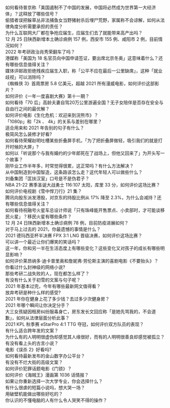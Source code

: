 如何看待普京称「美国遏制不了中国的发展，中国将必然成为世界第一大经济体」？这释放了哪些信号？  
偷猎者误把躲草丛非法捕鱼女当野猪射杀后埋尸荒野，家属称不会谅解，如何从法律角度分析需要承担的责任？  
为什么互联网大厂都在争抢应届生，应届生们去了就能带来高产出吗？  
12 月 25 日陕西新增本土确诊病例 157 例，西安市 155 例、咸阳市 2 例，目前情况如何？  
2022 年考研政治肖秀荣翻车了吗？  
港媒称「美国为 18 名官员向中国申请签证，要出席北京冬奥」这意味着什么？还有哪些信息值得关注？  
媒体评邮政拒绝残疾应届生入职，称「公平不应在最后一公里缺席」，这种「就业歧视」可以消除吗？  
《蜘蛛侠 3》首周票房 5.8 亿美元，超越 2021 所有漫威电影，如何评价这部影片？  
如何评价《一年一度喜剧大赛》第十一期？  
如何看待「70 后」高龄夫妻自驾20万公里游遍全国？无子女陪伴是否存在安全与自由行之间的最优解？  
如何评价电影《生化危机：欢迎来到浣熊市》？  
「1080p」和「2k 、 4k」的关系与差别在哪里？  
适合用来和 2021 年告别的句子有什么？  
极简风怎么装修才好看?  
如何看待荣耀赵明吐槽某些折叠屏手机，「为了把折叠屏做轻，吸引我们的就是打开时候的大屏」?  
如何以「听说那个与我有婚约的少年郎死在了战场上，但他又回来了」为开头写一个故事？  
刚毕业工作半年多，时常觉得很累，这正常吗？有什么方法解决？  
从中国制造到中国智造，这条路该怎么走？这代年轻人可以做些什么？  
刘备集团「匡扶汉室」口号是不是伪君子？  
NBA 21-22 赛季圣诞大战勇士 116:107 太阳，库里 33 分，如何评价这场比赛？  
如何评价电视剧《雪中悍刀行》21 集？  
腾讯向股东派发港股，对京东的持股比例从 17% 降至 2.3%，为什么会减持？还有哪些信息值得关注？  
如何看待祝融号火星车总设计师说「只有珠峰能开售票点、小卖部时，才可能谈移民火星」？移民火星有哪些条件？  
12 月 24 日陕西新增本土确诊病例 78 例，目前防疫进展如何？  
对于马上过去的 2021，你最遗憾的事情是什么？  
2021 德玛西亚杯半决赛 FPX 3:1 LNG 晋级决赛，如何评价这场比赛？  
可以讲一个最近让你们爆笑的笑话吗？  
这一年，你和另一半在生活态度上有哪些变化？这些变化又对孩子的成长有哪些明显影响？  
如何评价莱昂纳多·迪卡普里奥和詹妮弗·劳伦斯主演的喜剧电影《不要抬头》？  
你看过什么封神级的网络小说?  
那些考研二战失败的人，现在都怎么样了？  
有没有什么关于初雪的文案与句子呢？  
2021 年基本过完，今年有哪些最新网文值得看？  
放弃考研是种什么样的感受?  
2021 年你在健身上花了多少钱？去过多少次健身房？  
2021 年哪个瞬间让你决定分手？  
大三女孩疑因租房纠纷服毒身亡，房东发长文回应称「是她先骂我的，不会道歉」，如何从法律层面分析此事？  
2021 KPL 秋季赛 eStarPro 4:1 TTG 夺冠，如何评价双方队员的表现？  
有什么适合跨年发的文案？  
为什么有的人明明很虚伪却感觉其人缘很好，而有的人明明很善良却感觉被孤立？  
有没有看上头的古言小说？  
电影《误杀 2》好看吗?  
如何看待最新发布的金山数字办公平台？  
有没有不烂大街的高级文案？  
如何评价犯罪话题电影《门锁》？  
如何评价《海贼王》漫画第 1036 话情报？  
如果让你重新选择一次大学专业，你会选择什么？  
有什么很虐的短篇小说吗，想大哭一场？  
用破壁机能做出哪些好吃的？  
你认识的不懂电脑的人有什么令人哭笑不得的操作？  
